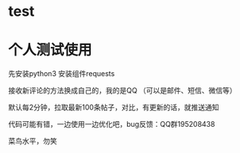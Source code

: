 # test
# 个人测试使用

先安装python3
安装组件requests

接收新评论的方法换成自己的，我的是QQ （可以是邮件、短信、微信等）

默认每2分钟，拉取最新100条帖子，对比，有更新的话，就推送通知

代码可能有错，一边使用一边优化吧，bug反馈：QQ群195208438

菜鸟水平，勿笑
